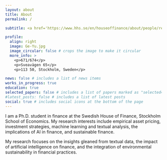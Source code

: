 ```yaml
---
layout: about
title: About
permalink: /

subtitle: <a href='https://www.hhs.se/en/houseoffinance/about/people/resident/'>Swedish House of Finance</a>/Stockholm School of Economics

profile:
  align: right
  image: Ge-Yu.jpg
  image_circular: false # crops the image to make it circular
  more_info: >
    <p>671/674</p>
    <p>Sveavägen 65</p>
    <p>113 50, Stockholm, Sweden</p>

news: false # includes a list of news items
works_in_progress: true
education: true
selected_papers: false # includes a list of papers marked as "selected={true}"
#latest_posts: false # includes a list of latest posts
social: true # includes social icons at the bottom of the page
---
```


I am a Ph.D. student in finance at the Swedish House of Finance, Stockholm School of Economics. My research interests include empirical asset pricing, investment strategies, machine learning and textual analysis, the implications of AI in finance, and sustainable finance.

My research focuses on the insights gleaned from textual data, the impact of artificial intelligence on finance, and the integration of environmental sustainability in financial practices.
